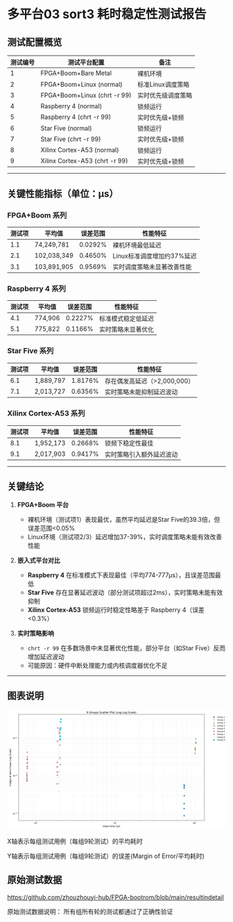 # 多平台03 sort3 耗时稳定性测试报告

## 测试配置概览
| 测试编号 | 测试平台配置                         | 备注                      |
|----------|--------------------------------------|---------------------------|
| 1        | FPGA+Boom+Bare Metal                 | 裸机环境                  |
| 2        | FPGA+Boom+Linux (normal)             | 标准Linux调度策略         |
| 3        | FPGA+Boom+Linux (chrt -r 99)         | 实时优先级调度策略        |
| 4        | Raspberry 4 (normal)                 | 锁频运行                  |
| 5        | Raspberry 4 (chrt -r 99)             | 实时优先级+锁频           |
| 6        | Star Five (normal)                   | 锁频运行                  |
| 7        | Star Five (chrt -r 99)               | 实时优先级+锁频           |
| 8        | Xilinx Cortex-A53 (normal)           | 锁频运行                  |
| 9        | Xilinx Cortex-A53 (chrt -r 99)       | 实时优先级+锁频           |

---

## 关键性能指标（单位：μs）

### FPGA+Boom 系列
| 测试项 | 平均值       | 误差范围   | 性能特征                     |
|--------|--------------|------------|------------------------------|
| 1.1    | 74,249,781   | 0.0292%    | 裸机环境最低延迟             |
| 2.1    | 102,038,349  | 0.4650%    | Linux标准调度增加约37%延迟   |
| 3.1    | 103,891,905  | 0.9569%    | 实时调度策略未显著改善性能   |

### Raspberry 4 系列
| 测试项 | 平均值   | 误差范围   | 性能特征                     |
|--------|----------|------------|------------------------------|
| 4.1    | 774,906  | 0.2227%    | 标准模式稳定低延迟           |
| 5.1    | 775,822  | 0.1166%    | 实时策略未显著优化           |

### Star Five 系列
| 测试项 | 平均值    | 误差范围   | 性能特征                     |
|--------|-----------|------------|------------------------------|
| 6.1    | 1,889,797 | 1.8176%    | 存在偶发高延迟（>2,000,000） |
| 7.1    | 2,013,727 | 0.6356%    | 实时策略未能抑制延迟波动     |

### Xilinx Cortex-A53 系列
| 测试项 | 平均值    | 误差范围   | 性能特征                     |
|--------|-----------|------------|------------------------------|
| 8.1    | 1,952,173 | 0.2668%    | 锁频下稳定性最佳             |
| 9.1    | 2,017,903 | 0.9417%    | 实时策略引入额外延迟波动     |

---

## 关键结论
1. **FPGA+Boom 平台**  
   - 裸机环境（测试项1）表现最优，虽然平均延迟是Star Five的39.3倍，但误差范围<0.05%  
   - Linux环境（测试项2/3）延迟增加37-39%，实时调度策略未能有效改善性能

2. **嵌入式平台对比**  
   - **Raspberry 4** 在标准模式下表现最佳（平均774-777μs），且误差范围最低  
   - **Star Five** 存在显著延迟波动（部分测试项超过2ms），实时策略未能有效抑制  
   - **Xilinx Cortex-A53** 锁频运行时稳定性略差于 Raspberry 4（误差<0.3%）

3. **实时策略影响**  
   - `chrt -r 99` 在多数场景中未显著优化性能，部分平台（如Star Five）反而增加延迟波动  
   - 可能原因：硬件中断处理能力或内核调度器优化不足

---

## 图表说明
![Figure 1](Figure_1.png)

X轴表示每组测试用例（每组9轮测试）的平均耗时

Y轴表示每组测试用例（每组9轮测试）的误差(Margin of Error/平均耗时)


## 原始测试数据

https://github.com/zhouzhouyi-hub/FPGA-bootrom/blob/main/resultindetail

原始测试数据说明：
所有组所有轮的测试都通过了正确性验证
